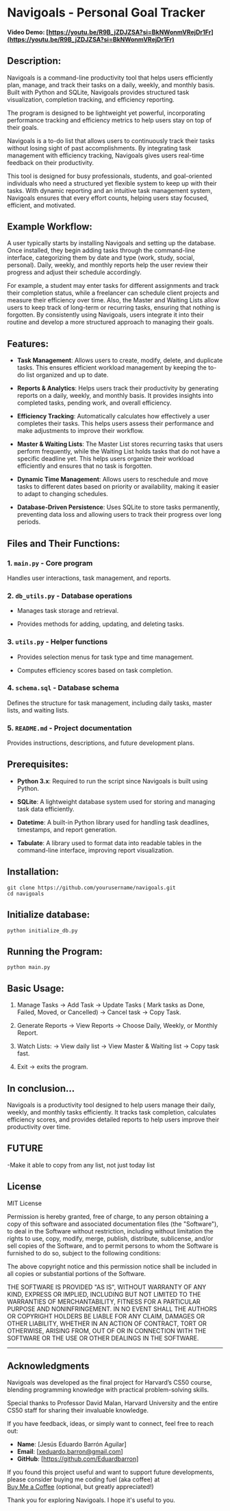 # Navigoals - Personal Goal Tracker

#### Video Demo: [https://youtu.be/R9B_jZDJZSA?si=BkNWonmVRejDr1Fr](https://youtu.be/R9B_jZDJZSA?si=BkNWonmVRejDr1Fr)

## Description:

Navigoals is a command-line productivity tool that helps users efficiently plan, manage, and track their tasks on a daily, weekly, and monthly basis. Built with Python and SQLite, Navigoals provides structured task visualization, completion tracking, and efficiency reporting.

The program is designed to be lightweight yet powerful, incorporating performance tracking and efficiency metrics to help users stay on top of their goals.

Navigoals is a to-do list that allows users to continuously track their tasks without losing sight of past accomplishments. By integrating task management with efficiency tracking, Navigoals gives users real-time feedback on their productivity.

This tool is designed for busy professionals, students, and goal-oriented individuals who need a structured yet flexible system to keep up with their tasks. With dynamic reporting and an intuitive task management system, Navigoals ensures that every effort counts, helping users stay focused, efficient, and motivated.

## Example Workflow:

A user typically starts by installing Navigoals and setting up the database. Once installed, they begin adding tasks through the command-line interface, categorizing them by date and type (work, study, social, personal). Daily, weekly, and monthly reports help the user review their progress and adjust their schedule accordingly.

For example, a student may enter tasks for different assignments and track their completion status, while a freelancer can schedule client projects and measure their efficiency over time. Also, the Master and Waiting Lists allow users to keep track of long-term or recurring tasks, ensuring that nothing is forgotten. By consistently using Navigoals, users integrate it into their routine and develop a more structured approach to managing their goals.

## Features:

- **Task Management**: Allows users to create, modify, delete, and duplicate tasks. This ensures efficient workload management by keeping the to-do list organized and up to date.
    
- **Reports & Analytics**: Helps users track their productivity by generating reports on a daily, weekly, and monthly basis. It provides insights into completed tasks, pending work, and overall efficiency.
    
- **Efficiency Tracking**: Automatically calculates how effectively a user completes their tasks. This helps users assess their performance and make adjustments to improve their workflow.
    
- **Master & Waiting Lists**: The Master List stores recurring tasks that users perform frequently, while the Waiting List holds tasks that do not have a specific deadline yet. This helps users organize their workload efficiently and ensures that no task is forgotten.
    
- **Dynamic Time Management**: Allows users to reschedule and move tasks to different dates based on priority or availability, making it easier to adapt to changing schedules.
    
- **Database-Driven Persistence**: Uses SQLite to store tasks permanently, preventing data loss and allowing users to track their progress over long periods.
    

## Files and Their Functions:

### 1. `main.py` - Core program

Handles user interactions, task management, and reports.

### 2. `db_utils.py` - Database operations

- Manages task storage and retrieval.
    
- Provides methods for adding, updating, and deleting tasks.
    

### 3. `utils.py` - Helper functions

- Provides selection menus for task type and time management.
    
- Computes efficiency scores based on task completion.
    

### 4. `schema.sql` - Database schema

Defines the structure for task management, including daily tasks, master lists, and waiting lists.

### 5. `README.md` - Project documentation

Provides instructions, descriptions, and future development plans.

## Prerequisites:

- **Python 3.x**: Required to run the script since Navigoals is built using Python.
    
- **SQLite**: A lightweight database system used for storing and managing task data efficiently.
    
- **Datetime**: A built-in Python library used for handling task deadlines, timestamps, and report generation.
    
- **Tabulate**: A library used to format data into readable tables in the command-line interface, improving report visualization.
    

## Installation:

```
git clone https://github.com/yourusername/navigoals.git
cd navigoals
```

## Initialize database:

```
python initialize_db.py

```

## Running the Program:

```
python main.py

```

## Basic Usage:

1. Manage Tasks → Add Task → Update Tasks ( Mark tasks as Done, Failed, Moved, or Cancelled) → Cancel task → Copy Task.
    
2. Generate Reports → View Reports → Choose Daily, Weekly, or Monthly Report.
    
3. Watch Lists: → View daily list → View Master & Waiting list → Copy task fast.
    
4. Exit → exits the program.
    
## In conclusion...

Navigoals is a productivity tool designed to help users manage their daily, weekly, and monthly tasks efficiently. It tracks task completion, calculates efficiency scores, and provides detailed reports to help users improve their productivity over time.

## FUTURE
-Make it able to copy from any list, not just today list

## License

MIT License

Permission is hereby granted, free of charge, to any person obtaining a copy of this software and associated documentation files (the "Software"), to deal in the Software without restriction, including without limitation the rights to use, copy, modify, merge, publish, distribute, sublicense, and/or sell copies of the Software, and to permit persons to whom the Software is furnished to do so, subject to the following conditions:

The above copyright notice and this permission notice shall be included in all copies or substantial portions of the Software.

THE SOFTWARE IS PROVIDED "AS IS", WITHOUT WARRANTY OF ANY KIND, EXPRESS OR IMPLIED, INCLUDING BUT NOT LIMITED TO THE WARRANTIES OF MERCHANTABILITY, FITNESS FOR A PARTICULAR PURPOSE AND NONINFRINGEMENT. IN NO EVENT SHALL THE AUTHORS OR COPYRIGHT HOLDERS BE LIABLE FOR ANY CLAIM, DAMAGES OR OTHER LIABILITY, WHETHER IN AN ACTION OF CONTRACT, TORT OR OTHERWISE, ARISING FROM, OUT OF OR IN CONNECTION WITH THE SOFTWARE OR THE USE OR OTHER DEALINGS IN THE SOFTWARE.

---

## Acknowledgments

Navigoals was developed as the final project for Harvard’s CS50 course, blending programming knowledge with practical problem-solving skills.

Special thanks to Professor David Malan, Harvard University and the entire CS50 staff for sharing their invaluable knowledge.

If you have feedback, ideas, or simply want to connect, feel free to reach out:
- **Name**: [Jesús Eduardo Barrón Aguilar]
- **Email**: [xeduardo.barron@gmail.com]
- **GitHub**: [https://github.com/Eduardbarron]

If you found this project useful and want to support future developments, please consider buying me coding fuel (aka coffee) at  
[Buy Me a Coffee](https://www.buymeacoffee.com/Eduardbarron) (optional, but greatly appreciated!)

Thank you for exploring Navigoals. I hope it's useful to you.


